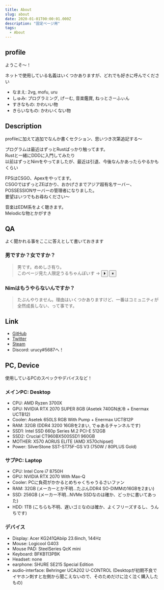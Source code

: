 ```yaml
---
title: About
slug: about
date: 2020-01-01T00:00:01.000Z
description: "固定ページ用"
tags:
  - About
---
```


## profile  
ようこそ～！

ネットで使用している名義はいくつかありますが、どれでも好きに呼んでください

- なまえ: 2vg, mofu, uru
- しゅみ: プログラミング, げーむ, 音楽鑑賞, ねっとさーふぃん
- すきなもの: かわいい物
- きらいなもの: かわいくない物

## Description  
profileに加えて追加でなんか書くセクション、思いつき次第追記する～

プログラムは最近はずっとRustばっかり触ってます。  
Rustと一緒にDDDに入門してみたり  
以前はずっとNimをやってましたが、最近は引退、今後なんかあったらやるかもくらい

FPSはCSGO、Apexをやってます。  
CSGOではずっとZEばかり、おかげさまでアジア超有名サーバー、POSSESSIONサーバーの管理者になりました。  
要望はいつでもお尋ねください～

音楽はEDM系をよく聴きます。  
Melodicな物とかがすき

## QA  
よく聞かれる事をここに答えとして書いておきます

### 男ですか？女ですか？  
> 男です。めめしさ有り。  
> <audio id="uruchan" src="./audio/uruchan.mp3"></audio>
> このページ見た人限定うるちゃんぼいす -> <button onclick="document.getElementById('uruchan').play()">&#9205;</button> <button onclick="document.getElementById('uruchan').pause()">&#9208;</button>

### Nimはもうやらないんですか？  
> たぶんやりません。理由はいくつかありますけど、一番はコミュニティが全然成長しない、って事です。

## Link  
- [GitHub](https://github.com/2vg)
- [Twitter](https://twitter.com/2vg)
- [Steam](https://steamcommunity.com/id/kattanElite)
- Discord: urucy#5687へ！

## PC, Device  
使用しているPCのスペックやデバイスなど！

### メインPC: Desktop  
- CPU: AMD Ryzen 3700X
- GPU: NVIDIA RTX 2070 SUPER 8GB (Asetek 740GN水冷 + Enermax UCTB12)
- Cooler: Asetek 650LS RGB With Pump + Enermax UCTB12P
- RAM: 32GB (DDR4 3200 16GBを2まい, でゅあるチャンネルです)
- SSD1: Intel SSD 660p Series M.2 PCI-E 512GB
- SSD2: Crucial CT960BX500SSD1 960GB
- MOTHER: X570 AORUS ELITE (AMD X570chipset)
- Power: SilverStone SST-ST75F-GS V3 (750W / 80PLUS Gold)

### サブPC: Laptop  
- CPU: Intel Core i7 8750H
- GPU: NVIDIA RTX 2070 With Max-Q
- Cooler: PCに負荷がかかるとめちゃくちゃうるさいファン
- RAM: 32GB (メーカーとか不明...たぶんDDR4 SO-DIMMの16GBを2まい)
- SSD: 256GB (メーカー不明...NVMe SSDなのは確か、どっかに書いてあった)
- HDD: 1TB (こちらも不明、遅いゴミなのは確か、よくフリーズするし、うんちです)

### デバイス  
- Display: Acer KG241QAbiip 23.6inch, 144Hz
- Mouse: Logicool G403
- Mouse PAD: SteelSeries QcK mini
- Keyboard: BFKB113PBK
- Headset: none
- earphone: SHURE SE215 Special Edition
- audio-interface: Behringer UCA202 U-CONTROL (Desktopが初期不良でイヤホン刺すと左側から聞こえないので、そのためだけに泣く泣く購入したもの)
